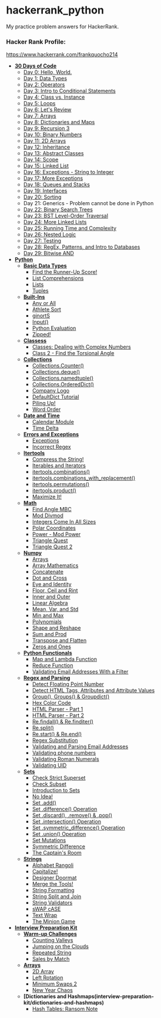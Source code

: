 # hackerrank_python

My practice problem answers for HackerRank.

### Hacker Rank Profile:

https://www.hackerrank.com/frankquocho214

- **[30 Days of Code](30-Days-of-Code)**
  * [Day 0: Hello, World.](30-Days-of-Code/day-0-hello-world)
  * [Day 1: Data Types](30-Days-of-Code/day-1-data-types)
  * [Day 2: Operators](30-Days-of-Code/day-2-operators)
  * [Day 3: Intro to Conditional Statements](30-Days-of-Code/day-3-intro-to-conditional-statements)
  * [Day 4: Class vs. Instance](30-Days-of-Code/day-4-class-vs-instance)
  * [Day 5: Loops](30-Days-of-Code/day-5-loops)
  * [Day 6: Let's Review](30-Days-of-Code/day-6-lets-review)
  * [Day 7: Arrays](30-Days-of-Code/day-7-arrays)
  * [Day 8: Dictionaries and Maps](30-Days-of-Code/day-8-dictionaries-and-maps)
  * [Day 9: Recursion 3](30-Days-of-Code/day-9-recursion-3)
  * [Day 10: Binary Numbers](30-Days-of-Code/day-10-binary-numbers)
  * [Day 11: 2D Arrays](30-Days-of-Code/day-11-2d-arrays)
  * [Day 12: Inheritance](30-Days-of-Code/day-12-inheritance)
  * [Day 13: Abstract Classes](30-Days-of-Code/day-13-abstract-classes)
  * [Day 14: Scope](30-Days-of-Code/day-14-scope)
  * [Day 15: Linked List](30-Days-of-Code/day-15-linked-list)
  * [Day 16: Exceptions - String to Integer](30-Days-of-Code/day-16-exceptions-string-to-integer)
  * [Day 17: More Exceptions](30-Days-of-Code/day-17-more-exceptions)
  * [Day 18: Queues and Stacks](30-Days-of-Code/day-18-queues-and-stacks)
  * [Day 19: Interfaces](30-Days-of-Code/day-19-interfaces)
  * [Day 20: Sorting](30-Days-of-Code/day-20-sorting)
  * Day 21: Generics - Problem cannot be done in Python
  * [Day 22: Binary Search Trees](30-Days-of-Code/day-22-binary-search-trees)
  * [Day 23: BST Level-Order Traversal](30-Days-of-Code/day-23-bst-level-order-traversal)
  * [Day 24: More Linked Lists](30-Days-of-Code/day-24-more-linked-lists)
  * [Day 25: Running Time and Complexity](30-Days-of-Code/day-25-running-time-and-complexity)
  * [Day 26: Nested Logic](30-Days-of-Code/day-26-nested-logic)
  * [Day 27: Testing](30-Days-of-Code/day-27-testing) 
  * [Day 28: RegEx, Patterns, and Intro to Databases](30-Days-of-Code/day-28-regex-patterns-and-intro-to-databases)                                                    
  * [Day 29: Bitwise AND](30-Days-of-Code/day-29-bitwise-and)
- **[Python](python)**
  - **[Basic Data Types](python/basic-data-types)**
      * [Find the Runner-Up Score!](python/basic-data-types/find-the-runner-up-score)
      * [List Comprehensions](python/basic-data-types/list-comprehensions)
      * [Lists](python/basic-data-types/lists)
      * [Tuples](python/basic-data-types/tuples)
  - **[Built-Ins](python/built-ins)**
      * [Any or All](python/built-ins/any-or-all)
      * [Athlete Sort](python/built-ins/athlete-sort)
      * [ginortS](python/built-ins/ginortS)
      * [Input()](python/built-ins/input)
      * [Python Evaluation](python/built-ins/python-evaluation)
      * [Zipped!](python/built-ins/zipped)
  - **[Classess](python/classes)**
      * [Classes: Dealing with Complex Numbers](python/classes/dealing-with-complex-numbers)
      * [Class 2 - Find the Torsional Angle](python/classes/find-the-torsional-angle)
  - **[Collections](python/collections)**
      * [Collections.Counter()](python/collections/counter)
      * [Collections.deque()](python/collections/deque)
      * [Collections.namedtuple()](python/collections/namedtuple)
      * [Collections.OrderedDict()](python/collections/ordereddict)
      * [Company Logo](python/collections/company-logo)
      * [DefaultDict Tutorial](python/collections/defaultdict)
      * [Piling Up!](python/collections/piling-up)
      * [Word Order](python/collections/word-order)
  - **[Date and Time](python/day-time)**
      * [Calendar Module](python/day-time/calendar-module)
      * [Time Delta](python/day-time/time-delta)
  - **[Errors and Exceptions](python/errors-and-exceptions)**
      * [Exceptions](python/errors-and-exceptions/exceptions)
      * [Incorrect Regex](python/errors-and-exceptions/incorrect-regex)
  - **[Itertools](python/itertools)**
      * [Compress the String!](python/itertools/compress-the-string)
      * [Iterables and Iterators](python/itertools/iterables-and-iterators)
      * [itertools.combinations()](python/itertools/combinations)
      * [itertools.combinations_with_replacement()](python/itertools/combinations/with-replacement)
      * [itertools.permutations()](python/itertools/permutations)
      * [itertools.product()](python/itertools/product)
      * [Maximize It!](python/itertools/maximize-it)
  - **[Math](python/math)**
      * [Find Angle MBC](python/math/find-angle-mbc)
      * [Mod Divmod](python/math/mod-divmod)
      * [Integers Come In All Sizes](python/math/integers-come-in-all-sizes)
      * [Polar Coordinates](python/math/polar-coordinates)
      * [Power - Mod Power](python/math/power-mod-power)
      * [Triangle Quest](python/math/triangle-quest)
      * [Triangle Quest 2](python/math/triangle-quest-2)
  - **[Numpy](python/numpy)**
      * [Arrays](python/numpy/arrays)
      * [Array Mathematics](python/numpy/array-mathematics)
      * [Concatenate](python/numpy/concatenate)
      * [Dot and Cross](python/numpy/dot-and-cross)
      * [Eye and Identity](python/numpy/eye-and-identity)
      * [Floor, Ceil and Rint](python/numpy/floor-ceil-and-rint)
      * [Inner and Outer](python/numpy/inner-and-outer)
      * [Linear Algebra](python/numpy/linear-algebra)
      * [Mean, Var, and Std](python/numpy/mean-var-and-std)
      * [Min and Max](python/numpy/min-and-max)
      * [Polynomials](python/numpy/polynomials)
      * [Shape and Reshape](python/numpy/shape-and-reshape)
      * [Sum and Prod](python/numpy/sum-and-prod)
      * [Transpose and Flatten](python/numpy/transpose-and-flatten)
      * [Zeros and Ones](python/numpy/zeros-and-ones)
  - **[Python Functionals](python/functionals)**
      * [Map and Lambda Function](python/functionals/map-and-lambda-function)
      * [Reduce Function](python/functionals/reduce-function)
      * [Validating Email Addresses With a Filter](python/functionals/validating-email-addresses-with-a-filter)
  - **[Regex and Parsing](python/regex-and-parsing)**
      * [Detect Floating Point Number](python/regex-and-parsing/detect-floating-point-number)
      * [Detect HTML Tags, Attributes and Attribute Values](python/regex-and-parsing/detect-html-tags-attributes-and-attribute-values)
      * [Group(), Groups() & Groupdict()](python/regex-and-parsing/group-groups-groupdict)
      * [Hex Color Code](python/regex-and-parsing/hex-color-code)
      * [HTML Parser - Part 1](python/regex-and-parsing/html-parser-part-1)
      * [HTML Parser - Part 2](python/regex-and-parsing/html-parser-part-2)
      * [Re.findall() & Re.finditer()](python/regex-and-parsing/re.findall-&-re.finditer)
      * [Re.split()](python/regex-and-parsing/re.split)
      * [Re.start() & Re.end()](python/regex-and-parsing/re.start-&-re.end)
      * [Regex Substitution](python/regex-and-parsing/regex-substitution)
      * [Validating and Parsing Email Addresses](python/regex-and-parsing/validating-and-parsing-email-addresses)
      * [Validating phone numbers](python/regex-and-parsing/validating-phone-numbers)
      * [Validating Roman Numerals](python/regex-and-parsing/validating-roman-numerals)
      * [Validating UID](python/regex-and-parsing/validating-uid)
  - **[Sets](python/sets)**
      * [Check Strict Superset](python/sets/check-strict-superset)
      * [Check Subset](python/sets/check-subset)
      * [Introduction to Sets](python/sets/introduction-to-sets)
      * [No Idea!](python/sets/no-idea)
      * [Set .add()](python/sets/add)
      * [Set .difference() Operation](python/sets/difference-operation)
      * [Set .discard(), .remove() & .pop()](python/sets/discard-remove-pop)
      * [Set .intersection() Operation](python/sets/intersection-operation)
      * [Set .symmetric_difference() Operation](python/sets/symmetric-difference-operation)
      * [Set .union() Operation](python/sets/union-operation)
      * [Set Mutations](python/sets/mutations)
      * [Symmetric Difference](python/sets/symmetric-difference)
      * [The Captain's Room](python/sets/the-captains-room)
   - **[Strings](python/strings)**
      * [Alphabet Rangoli](python/strings/alphabet-rangoli)
      * [Capitalize!](python/strings/capitalize)
      * [Designer Doormat](python/strings/designer-doormat)
      * [Merge the Tools!](python/strings/merge-the-tools)
      * [String Formatting](python/strings/string-formatting)
      * [String Split and Join](python/strings/string-split-and-join)
      * [String Validators](python/strings/string-validators)
      * [sWAP cASE](python/strings/swap-case)
      * [Text Wrap](python/strings/text-wrap)
      * [The Minion Game](python/strings/the-minion-game)
- **[Interview Preparation Kit](interview-preparation-kit)**
  - **[Warm-up Challenges](interview-preparation-kit/warm-up)**
      * [Counting Valleys](interview-preparation-kit/warm-up/counting-valleys)
      * [Jumping on the Clouds](interview-preparation-kit/warm-up/jumping-on-the-clouds)
      * [Repeated String](interview-preparation-kit/warm-up/repeated-string)
      * [Sales by Match](interview-preparation-kit/warm-up/sales-by-match)
  - **[Arrays](interview-preparation-kit/arrays)**
      * [2D Array](interview-preparation-kit/arrays/2d-array)
      * [Left Rotation](interview-preparation-kit/arrays/left-rotation)
      * [Minimum Swaps 2](interview-preparation-kit/arrays/minimum-swaps-2)
      * [New Year Chaos](interview-preparation-kit/arrays/new-year-chaos)
  - **[Dictionaries and Hashmaps(interview-preparation-kit/dictionaries-and-hashmaps)**
      * [Hash Tables: Ransom Note](interview-preparation-kit/dictionaries-and-hashmaps/hash-table-random-note)
      
